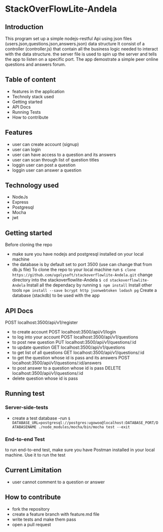 # StackOverFlowLite-Andela
## Introduction
This program set up a simple nodejs-restful Api using json files (users.json,questions.json,answers.json) data structure
It consist of a controller (controller.js) that contain all the business logic needed to interact with the data structure.
the server file is used to spin up the server and tells the app to listen on a specific port. The app demostrate a simple peer online questions and answers forum.
## Table of content
* features in the application
* Technoly stack used
* Getting started
* API Docs
* Running Tests
* How to contribute
## Features  
* user can create account (signup)
* user can login 
* user can have access to a question and its answers
* user can scan through list of question titles
* loggin user can post a question
* loggin user can answer a question
## Technology used
- NodeJs
- Express
- Postgresql
- Mocha
- jwt
## Getting started
Before cloning the repo
* make sure you have nodejs and postgresql installed on your local machine
* the database is by default set to port 3500 (use can change that from db.js file)
To clone the repo to your local machine run
```$ clone https://github.com/ugolysoft/stackoverflowlite-Andela.git```
change directory into the stackoverflowlite-Andela
``` $ cd stackoverflowlite-Andela ```
Install all the dependacy by running 
``` $ npm install ```
Install other tools
``` npm install --save bcrypt http jsonwebtoken lodash pg ```
Create a database (stackdb) to be used with the app
## API Docs
POST localhost:3500/api/v1/register
- to create account
POST localhost:3500/api/v1/login
- to log into your account
POST localhost:3500/api/v1/questions
- to post new question
PUT localhost:3500/api/v1/questions/:id
- to update question
GET localhost:3500/api/v1/questions
- to get list of all questions
GET localhost:3500/api/v1/questions/:id
- to get the question whose id is pass and its answers
POST localhost:3500/api/v1/questions/:id/answers
- to post answer to a question whose id is pass
DELETE localhost:3500/api/v1/questions/:id
- delete question whose id is pass
## Running test
### Server-side-tests
- create a test database
-run 
``` $ DATABASE_URL=postgresql://postgres:ugowoo@localhost:DATABASE_PORT/DATABASENAME ./node_modules/mocha/bin/mocha test --exit ```
### End-to-end Test
to run end-to-end test, make sure you have Postman installed in your local machine. Use it to run the test
## Current Limitation
- user cannot comment to a question or answer
## How to contribute
* fork the repository
* create a feature branch with feature.md file
* write tests and make them pass
* open a pull request
